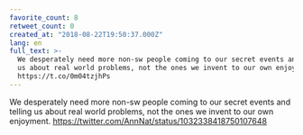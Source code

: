 ```yaml
---
favorite_count: 8
retweet_count: 0
created_at: "2018-08-22T19:50:37.000Z"
lang: en
full_text: >-
  We desperately need more non-sw people coming to our secret events and telling
  us about real world problems, not the ones we invent to our own enjoyment.
  https://t.co/0m04tzjhPs
---
```


We desperately need more non-sw people coming to our secret events and telling
us about real world problems, not the ones we invent to our own enjoyment.
<https://twitter.com/AnnNat/status/1032338418750107648>
